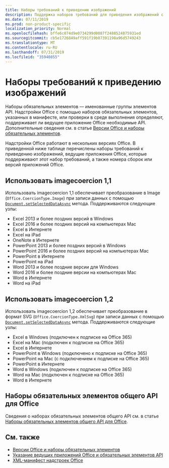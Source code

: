 ```yaml
---
title: Наборы требований к приведению изображений
description: Поддержка наборов требований для приведения изображений с надстройками Office в Excel, PowerPoint и Word.
ms.date: 07/11/2019
ms.prod: non-product-specific
localization_priority: Normal
ms.openlocfilehash: bffe6c074d9e0734299d0087f2488524875931ed
ms.sourcegitcommit: cb5e1726849aff591f19b07391198a96d5749243
ms.translationtype: MT
ms.contentlocale: ru-RU
ms.lasthandoff: 07/31/2019
ms.locfileid: "35940855"
---
```

# <a name="image-coercion-requirement-sets"></a>Наборы требований к приведению изображений

Наборы обязательных элементов — именованные группы элементов API. Надстройки Office с помощью наборов обязательных элементов, указанных в манифесте, или проверки в среде выполнения определяют, поддерживает ли ведущее приложение Office необходимые API. Дополнительные сведения см. в статье [Версии Office и наборы обязательных элементов](/office/dev/add-ins/develop/office-versions-and-requirement-sets).

Надстройки Office работают в нескольких версиях Office. В приведенной ниже таблице перечислены наборы требований к приведению изображений, ведущие приложения Office, которые поддерживают этот набор требований, а также номера сборок или версий приложений Office.

## <a name="imagecoercion-11"></a>Использовать imagecoercion 1,1

Использовать imagecoercion 1,1 обеспечивает преобразование в Image (`Office.CoercionType.Image`) при записи данных с помощью [`Document.setSelectedDataAsync`](/javascript/api/office/office.document#setselecteddataasync-data--options--callback-) метода. Поддерживаются следующие узлы:

- Excel 2013 и более поздних версий в Windows
- Excel 2016 и более поздних версий на компьютерах Mac
- Excel в Интернете
- Excel на iPad
- OneNote в Интернете
- PowerPoint 2013 и более поздних версий в Windows
- PowerPoint 2016 и более поздних версий на компьютерах Mac
- PowerPoint в Интернете
- PowerPoint на iPad
- Word 2013 и более поздние версии для Windows
- Word 2016 и более поздние версии на компьютерах Mac
- Word в Интернете
- Word на iPad

## <a name="imagecoercion-12"></a>Использовать imagecoercion 1,2

Использовать imagecoercion 1,2 обеспечивает преобразование в формат SVG (`Office.CoercionType.XmlSvg`) при записи данных с помощью [`Document.setSelectedDataAsync`](/javascript/api/office/office.document#setselecteddataasync-data--options--callback-) метода. Поддерживаются следующие узлы:

- Excel в Windows (подключен к подписке на Office 365)
- Excel на Mac (подключен к подписке на Office 365)
- Excel в Интернете
- PowerPoint в Windows (подключено к подписке на Office 365)
- PowerPoint на Mac (с подключением к подписке на Office 365)
- PowerPoint в Интернете
- Word в Windows (подключен к подписке на Office 365)
- Word на Mac (подключен к подписке на Office 365)
- Word в Интернете

## <a name="office-common-api-requirement-sets"></a>Наборы обязательных элементов общего API для Office

Сведения о наборах обязательных элементов общего API см. в статье [Наборы обязательных элементов общего API для Office](office-add-in-requirement-sets.md).

## <a name="see-also"></a>См. также

- [Версии Office и наборы обязательных элементов](/office/dev/add-ins/develop/office-versions-and-requirement-sets)
- [Указание ведущих приложений Office и обязательных элементов API](/office/dev/add-ins/develop/specify-office-hosts-and-api-requirements)
- [XML-манифест надстроек Office](/office/dev/add-ins/develop/add-in-manifests)
